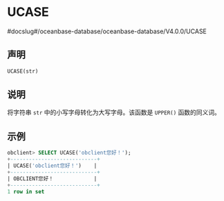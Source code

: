 UCASE 
==========================
#docslug#/oceanbase-database/oceanbase-database/V4.0.0/UCASE


声明 
-----------------------

```sql
UCASE(str)
```



说明 
-----------------------

将字符串 `str` 中的小写字母转化为大写字母。该函数是 `UPPER()` 函数的同义词。

示例 
-----------------------

```sql
obclient> SELECT UCASE('obclient您好！');
+----------------------------+
| UCASE('obclient您好！')    |
+----------------------------+
| OBCLIENT您好！             |
+----------------------------+
1 row in set 
```


